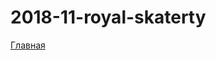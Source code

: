 # 2018-11-royal-skaterty

<p><a href="https://lia5.github.io/2018-11-royal-skaterty/app/index.html">Главная</a></p>